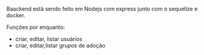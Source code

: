 Baackend estã sendo feito em Nodejs com express junto com o sequelize e docker.

Funções por enquanto:
- criar, editar, listar usuários
- criar, editar,listar grupos de adoção